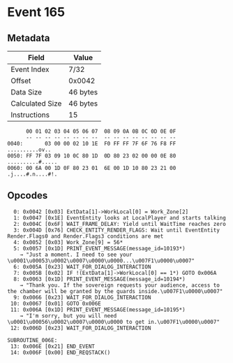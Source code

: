 # Event 165

## Metadata

| Field           | Value    |
|-----------------|----------|
| Event Index     | 7/32     |
| Offset          | 0x0042   |
| Data Size       | 46 bytes |
| Calculated Size | 46 bytes |
| Instructions    | 15       |

```
      00 01 02 03 04 05 06 07  08 09 0A 0B 0C 0D 0E 0F
      -- -- -- -- -- -- -- --  -- -- -- -- -- -- -- --
0040:       03 00 00 02 10 1E  F0 FF FF 7F 6F 76 F8 FF    ..........ov..
0050: FF 7F 03 09 10 0C 80 1D  0D 80 23 02 00 00 0E 80  ..........#.....
0060: 00 6A 00 1D 0F 80 23 01  6E 00 1D 10 80 23 21 00  .j....#.n....#!.
```

## Opcodes

```
  0: 0x0042 [0x03] ExtData[1]->WorkLocal[0] = Work_Zone[2]
  1: 0x0047 [0x1E] EventEntity looks at LocalPlayer and starts talking
  2: 0x004C [0x6F] WAIT_FRAME_DELAY: Yield until WaitTime reaches zero
  3: 0x004D [0x76] CHECK_ENTITY_RENDER_FLAGS: Wait until EventEntity Render.Flags0 and Render.Flags3 conditions are met
  4: 0x0052 [0x03] Work_Zone[9] = 56*
  5: 0x0057 [0x1D] PRINT_EVENT_MESSAGE(message_id=10193*)
    → "Just a moment. I need to see your \u0001\u00053\u0002\u0007\u0000\u0000...\u007F1\u0000\u0007"
  6: 0x005A [0x23] WAIT_FOR_DIALOG_INTERACTION
  7: 0x005B [0x02] IF !(ExtData[1]->WorkLocal[0] == 1*) GOTO 0x006A
  8: 0x0063 [0x1D] PRINT_EVENT_MESSAGE(message_id=10194*)
    → "Thank you. If the sovereign requests your audience, access to the chamber will be granted by the guards inside.\u007F1\u0000\u0007"
  9: 0x0066 [0x23] WAIT_FOR_DIALOG_INTERACTION
 10: 0x0067 [0x01] GOTO 0x006E
 11: 0x006A [0x1D] PRINT_EVENT_MESSAGE(message_id=10195*)
    → "I'm sorry, but you will need \u0001\u00056\u0002\u0007\u0000\u0000 to get in.\u007F1\u0000\u0007"
 12: 0x006D [0x23] WAIT_FOR_DIALOG_INTERACTION

SUBROUTINE_006E:
 13: 0x006E [0x21] END_EVENT
 14: 0x006F [0x00] END_REQSTACK()
```
